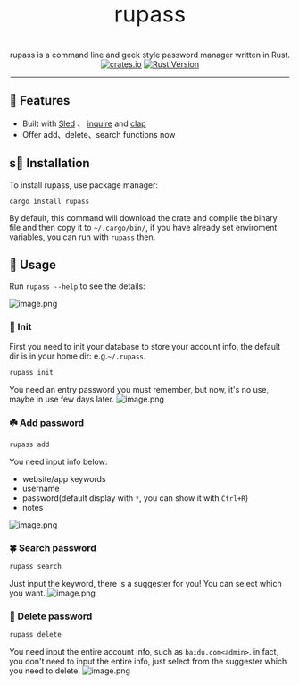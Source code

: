 <div align="center">
  <p style="font-size:40px">rupass</p>
  rupass is a command line and geek style password manager written in Rust.
  <br/>
  <a href="https://crates.io/crates/rupass"><img alt="crates.io" src="https://img.shields.io/badge/crates.io-v0.1.2-brightgreen" /></a>
  <a href="https://blog.rust-lang.org/2022/07/19/Rust-1.62.1.html"><img alt="Rust Version" src="https://img.shields.io/badge/rust-1.62%2B-blue" /></a>  
  <HR align=center width=500 color=“green” SIZE=1>
  </div>

## 🍻 Features

- Built with [Sled](https://github.com/spacejam/sled) 、 [inquire](https://github.com/mikaelmello/inquire) and [clap](https://github.com/clap-rs/clap)
- Offer add、delete、search functions now

## s🧸 Installation

To install rupass, use package manager:

`cargo install rupass`

By default, this command will download the crate and compile the binary file and then copy it to `~/.cargo/bin/`, if you have already set enviroment variables, you can run with `rupass` then.

## 🎡 Usage

Run `rupass --help` to see the details:

![image.png](https://tva1.sinaimg.cn/large/e6c9d24egy1h4nq79eg6yj219k0rqwif.jpg)

### 🌴 Init 
First you need to init your database to store your account info, the default dir is in your home dir: e.g.`~/.rupass`.
```bash
rupass init
```
You need an entry password you must remember, but now, it's no use, maybe in use few days later.
![image.png](https://tva1.sinaimg.cn/large/e6c9d24egy1h4nqagw4fej21hi0c040o.jpg)

### ☘️ Add password
```bash
rupass add
```
You need input info below:
- website/app keywords
- username
- password(default display with `*`, you can show it with `Ctrl+R`)
- notes

![image.png](https://tva1.sinaimg.cn/large/e6c9d24egy1h4nqe5eq7qj21he0f0dij.jpg)

### 🍀 Search password
```bash
rupass search
```
Just input the keyword, there is a suggester for you! You can select which you want.
![image.png](https://tva1.sinaimg.cn/large/e6c9d24egy1h4nqfw4h09j21he0dggnb.jpg)

### 🍁 Delete password
```bash
rupass delete
```
You need input the entire account info, such as `baidu.com<admin>`.
in fact, you don't need to input the entire info, just select from the suggester which you need to delete.
![image.png](https://tva1.sinaimg.cn/large/e6c9d24egy1h4nqhi7po2j21hk0dcac4.jpg)
